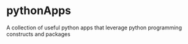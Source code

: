# pythonApps
A collection of useful python apps that leverage python programming constructs and packages

